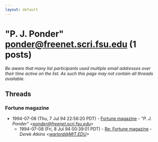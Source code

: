 ```yaml
---
layout: default
---
```


# "P. J. Ponder" <ponder@freenet.scri.fsu.edu> (1 posts)

_Be aware that many list participants used multiple email addresses over their time active on the list. As such this page may not contain all threads available._

## Threads

### Fortune magazine
+ 1994-07-08 (Thu, 7 Jul 94 22:56:20 PDT) - [Fortune magazine](/archive/1994/07/cf64a25247e856ea05e0e405a09789540ae70292721104ae918e71fbd5c16640) - _"P. J. Ponder" \<ponder@freenet.scri.fsu.edu\>_
  + 1994-07-08 (Fri, 8 Jul 94 00:39:01 PDT) - [Re: Fortune magazine](/archive/1994/07/a863574168c38b7d80a4a7222cd25092e9116e1e23dafb9d391d5bec21f1b262) - _Derek Atkins \<warlord@MIT.EDU\>_

